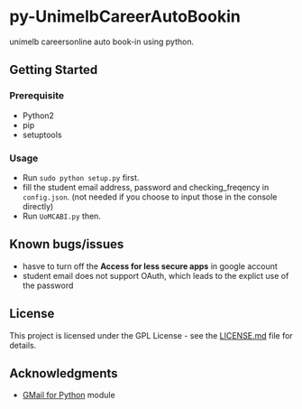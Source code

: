 # py-UnimelbCareerAutoBookin

unimelb careersonline auto book-in using python.

## Getting Started

### Prerequisite

+ Python2
+ pip
+ setuptools


### Usage

* Run `sudo python setup.py` first.
* fill the student email address, password and checking_freqency in `config.json`. (not needed if you choose to input those in the console directly)
* Run `UoMCABI.py` then.


## Known bugs/issues

+ hasve to turn off the __Access for less secure apps__ in google account
+ student email does not support OAuth, which leads to the explict use of the password


## License

This project is licensed under the GPL License - see the
[LICENSE.md](LICENSE.md) file for details.


## Acknowledgments

* [GMail for Python](https://github.com/charlierguo/gmail) module